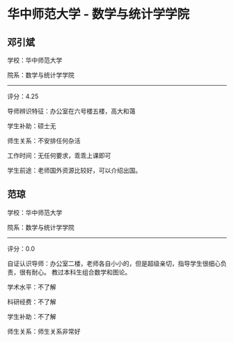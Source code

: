 # 华中师范大学 - 数学与统计学学院

## 邓引斌

学校：华中师范大学

院系：数学与统计学学院

* * *

评分：4.25

导师辨识特征：办公室在六号楼五楼，高大和蔼

学生补助：硕士无

师生关系：不安排任何杂活

工作时间：无任何要求，乖乖上课即可

学生前途：老师国外资源比较好，可以介绍出国。

## 范琼

学校：华中师范大学

院系：数学与统计学学院

* * *

评分：0.0

自证认识导师：办公室二楼，老师各自小小的，但是超级亲切，指导学生很细心负责，很有耐心。
教过本科生组合数学和图论。

学术水平：不了解

科研经费：不了解

学生补助：不了解

师生关系：师生关系非常好